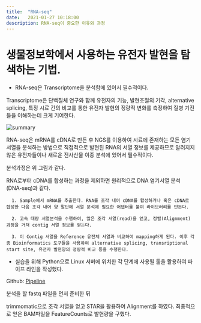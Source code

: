 ```yaml
---
title:  "RNA-seq"
date:   2021-01-27 10:18:00
description: RNA-seq이 중요한 이유와 과정
---
```


# 생물정보학에서 사용하는 유전자 발현을 탐색하는 기법. 

+ RNA-seq은 Transcriptome을 분석함에 있어서 필수적이다.

Transcriptome은 단백질체 연구와 함께 유전자의 기능, 발현조절의 기각, alternative splicing, 특정 시료 간의 비교를 통한 유전자 발현의 정량적 변화를 측정하여 질병 기전 들을 이해하는데 크게 기여한다. 

![summary](https://dbscthumb-phinf.pstatic.net/5282_000_1/20181218180854876_98SPK75D2.png/journal.pcbi.100.png?type=w646_fst_n;;92;true)

RNA-seq은 mRNA를 cDNA로 만든 후 NGS를 이용하여 시료에 존재하는 모든 염기 서열을 분석하는 방법으로 직접적으로 발현된 RNA의 서열 정보를 제공하므로 알려지지 않은 유전자들이나 새로운 전사산물 이종 분석에 있어서 필수적이다.

분석과정은 위 그림과 같다.

RNA로부터 cDNA를 합성하는 과정을 제외하면 원리적으로 DNA 염기서열 분석(DNA-seq)과 같다. 

      1. Sample에서 mRNA를 추출한다. RNA를 조각 내어 cDNA를 합성하거나 혹은 cDNA로 합성한 다음 조각 내어 양 말단에 서열 분석에 필요한 어뎁터를 붙여 라이브러리를 만든다.

      2. 고속 대량 서열분석을 수행하여, 많은 조각 서열(read)을 얻고, 정렬(Alignment) 과정을 거쳐 contig 서열 정보를 얻는다.

      3. 이 Contig 서열을 Reference 유전체 서열과 비교하여 mapping하게 된다. 이후 각종 Bioinformatics 도구들을 사용하여 alternative splicing, transriptional start site, 유전자 발현양의 정량적 비교 등을 수행한다. 


+ 실습을 위해 Python으로 Linux 서버에 위치한 각 단계에 사용될 툴을 활용하여 파이프 라인을 작성했다.

Github: [Pipeline][Gitlink]

[Gitlink]: https://github.com/martinuslee/goosebumps

분석을 할 fastq 파일을 먼저 준비한 뒤 

trimmomatic으로 조각 서열을 얻고 STAR을 활용하여 Alignment를 하였다. 최종적으로 얻은 BAM파일을 FeatureCounts로 발현량을 구했다.


